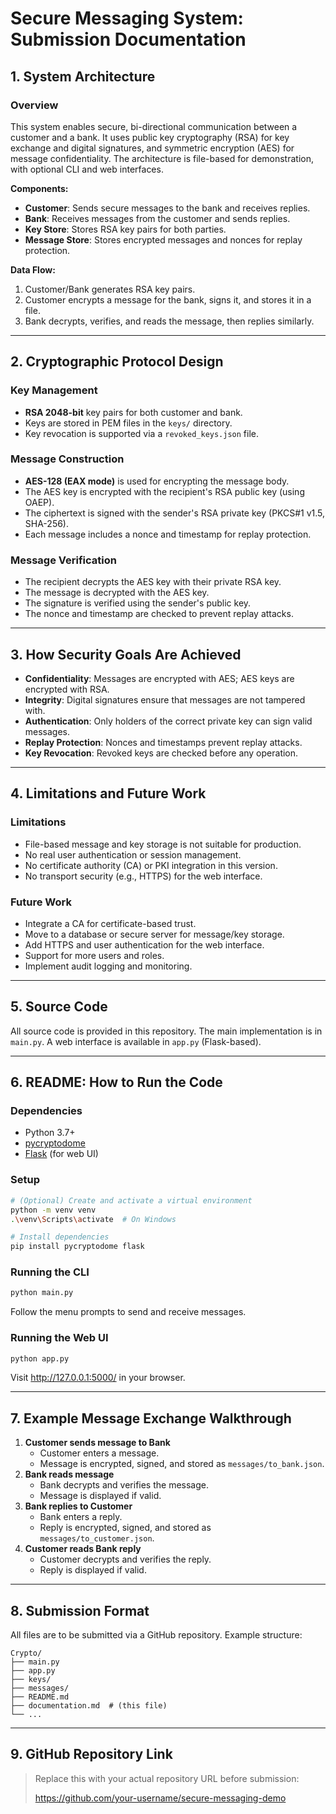 # Secure Messaging System: Submission Documentation

## 1. System Architecture

### Overview
This system enables secure, bi-directional communication between a customer and a bank. It uses public key cryptography (RSA) for key exchange and digital signatures, and symmetric encryption (AES) for message confidentiality. The architecture is file-based for demonstration, with optional CLI and web interfaces.

**Components:**
- **Customer**: Sends secure messages to the bank and receives replies.
- **Bank**: Receives messages from the customer and sends replies.
- **Key Store**: Stores RSA key pairs for both parties.
- **Message Store**: Stores encrypted messages and nonces for replay protection.

**Data Flow:**
1. Customer/Bank generates RSA key pairs.
2. Customer encrypts a message for the bank, signs it, and stores it in a file.
3. Bank decrypts, verifies, and reads the message, then replies similarly.

---

## 2. Cryptographic Protocol Design

### Key Management
- **RSA 2048-bit** key pairs for both customer and bank.
- Keys are stored in PEM files in the `keys/` directory.
- Key revocation is supported via a `revoked_keys.json` file.

### Message Construction
- **AES-128 (EAX mode)** is used for encrypting the message body.
- The AES key is encrypted with the recipient's RSA public key (using OAEP).
- The ciphertext is signed with the sender's RSA private key (PKCS#1 v1.5, SHA-256).
- Each message includes a nonce and timestamp for replay protection.

### Message Verification
- The recipient decrypts the AES key with their private RSA key.
- The message is decrypted with the AES key.
- The signature is verified using the sender's public key.
- The nonce and timestamp are checked to prevent replay attacks.

---

## 3. How Security Goals Are Achieved

- **Confidentiality**: Messages are encrypted with AES; AES keys are encrypted with RSA.
- **Integrity**: Digital signatures ensure that messages are not tampered with.
- **Authentication**: Only holders of the correct private key can sign valid messages.
- **Replay Protection**: Nonces and timestamps prevent replay attacks.
- **Key Revocation**: Revoked keys are checked before any operation.

---

## 4. Limitations and Future Work

### Limitations
- File-based message and key storage is not suitable for production.
- No real user authentication or session management.
- No certificate authority (CA) or PKI integration in this version.
- No transport security (e.g., HTTPS) for the web interface.

### Future Work
- Integrate a CA for certificate-based trust.
- Move to a database or secure server for message/key storage.
- Add HTTPS and user authentication for the web interface.
- Support for more users and roles.
- Implement audit logging and monitoring.

---

## 5. Source Code

All source code is provided in this repository. The main implementation is in `main.py`. A web interface is available in `app.py` (Flask-based).

---

## 6. README: How to Run the Code

### Dependencies
- Python 3.7+
- [pycryptodome](https://pypi.org/project/pycryptodome/)
- [Flask](https://pypi.org/project/Flask/) (for web UI)

### Setup
```sh
# (Optional) Create and activate a virtual environment
python -m venv venv
.\venv\Scripts\activate  # On Windows

# Install dependencies
pip install pycryptodome flask
```

### Running the CLI
```sh
python main.py
```
Follow the menu prompts to send and receive messages.

### Running the Web UI
```sh
python app.py
```
Visit http://127.0.0.1:5000/ in your browser.

---

## 7. Example Message Exchange Walkthrough

1. **Customer sends message to Bank**
    - Customer enters a message.
    - Message is encrypted, signed, and stored as `messages/to_bank.json`.
2. **Bank reads message**
    - Bank decrypts and verifies the message.
    - Message is displayed if valid.
3. **Bank replies to Customer**
    - Bank enters a reply.
    - Reply is encrypted, signed, and stored as `messages/to_customer.json`.
4. **Customer reads Bank reply**
    - Customer decrypts and verifies the reply.
    - Reply is displayed if valid.

---

## 8. Submission Format

All files are to be submitted via a GitHub repository. Example structure:
```
Crypto/
├── main.py
├── app.py
├── keys/
├── messages/
├── README.md
├── documentation.md  # (this file)
└── ...
```

---

## 9. GitHub Repository Link

> Replace this with your actual repository URL before submission:
>
> https://github.com/your-username/secure-messaging-demo
